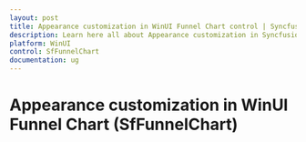 ```yaml
---
layout: post
title: Appearance customization in WinUI Funnel Chart control | Syncfusion
description: Learn here all about Appearance customization in Syncfusion WinUI Funnel Chart(SfFunnelChart) control with key features and more.
platform: WinUI
control: SfFunnelChart
documentation: ug
---
```


# Appearance customization in WinUI Funnel Chart (SfFunnelChart)


